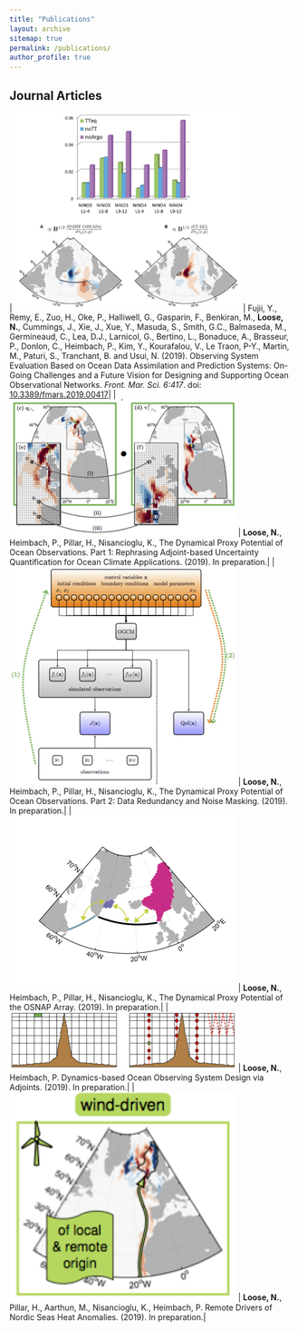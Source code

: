 ```yaml
---
title: "Publications"
layout: archive
sitemap: true
permalink: /publications/
author_profile: true
---
```


## Journal Articles

| <img src="/assets/images/fig_OSSE.png" width="400px" alt=""> | Fujii, Y., Remy, E., Zuo, H., Oke, P., Halliwell, G., Gasparin, F., Benkiran, M., **Loose, N.**, Cummings, J., Xie, J., Xue, Y., Masuda, S., Smith, G.C., Balmaseda, M., Germineaud, C., Lea, D.J., Larnicol, G., Bertino, L., Bonaduce, A., Brasseur, P., Donlon, C., Heimbach, P., Kim, Y., Kourafalou, V., Le Traon, P-Y., Martin, M., Paturi, S., Tranchant, B. and Usui, N. (2019). Observing System Evaluation Based on Ocean Data Assimilation and Prediction Systems: On-Going Challenges and a Future Vision for Designing and Supporting Ocean Observational Networks. _Front. Mar. Sci. 6:417_.  doi: [10.3389/fmars.2019.00417](https://www.frontiersin.org/articles/10.3389/fmars.2019.00417/full)|
| <img src="/assets/images/fig_UQ.png" width="400px" alt=""> | **Loose, N.**, Heimbach, P., Pillar, H., Nisancioglu, K., The Dynamical Proxy Potential of Ocean Observations. Part 1: Rephrasing Adjoint-based Uncertainty Quantification for Ocean Climate Applications. (2019). In preparation.|
| <img src="/assets/images/fig_UQ1.png" width="400px" alt=""> | **Loose, N.**, Heimbach, P., Pillar, H., Nisancioglu, K., The Dynamical Proxy Potential of Ocean Observations. Part 2: Data Redundancy and Noise Masking. (2019). In preparation.|
| <img src="/assets/images/proxyOSNAP.png" width="400px" alt=""> | **Loose, N.**, Heimbach, P., Pillar, H., Nisancioglu, K., The Dynamical Proxy Potential of the OSNAP Array. (2019). In preparation.|
| <img src="/assets/images/OSD.png" width="400px" alt=""> | **Loose, N.**, Heimbach, P. Dynamics-based Ocean Observing System Design via Adjoints. (2019). In preparation.|
| <img src="/assets/images/NordicSeas.png" width="400px" alt=""> | **Loose, N.**, Pillar, H., Aarthun, M., Nisancioglu, K., Heimbach, P. Remote Drivers of Nordic Seas Heat Anomalies. (2019). In preparation.|






